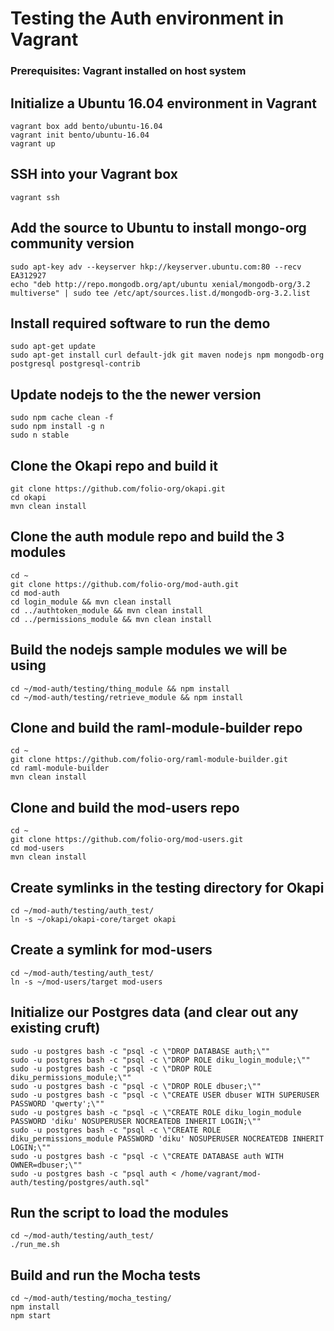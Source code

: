 # Testing the Auth environment in Vagrant

### Prerequisites: Vagrant installed on host system

## Initialize a Ubuntu 16.04 environment in Vagrant

```
vagrant box add bento/ubuntu-16.04
vagrant init bento/ubuntu-16.04
vagrant up
```

## SSH into your Vagrant box
```
vagrant ssh
```

## Add the source to Ubuntu to install mongo-org community version

```
sudo apt-key adv --keyserver hkp://keyserver.ubuntu.com:80 --recv EA312927
echo "deb http://repo.mongodb.org/apt/ubuntu xenial/mongodb-org/3.2 multiverse" | sudo tee /etc/apt/sources.list.d/mongodb-org-3.2.list
```

## Install required software to run the demo

```
sudo apt-get update
sudo apt-get install curl default-jdk git maven nodejs npm mongodb-org postgresql postgresql-contrib
```

## Update nodejs to the the newer version

```
sudo npm cache clean -f
sudo npm install -g n
sudo n stable
```

## Clone the Okapi repo and build it
```
git clone https://github.com/folio-org/okapi.git
cd okapi
mvn clean install
```

## Clone the auth module repo and build the 3 modules
```
cd ~
git clone https://github.com/folio-org/mod-auth.git
cd mod-auth
cd login_module && mvn clean install
cd ../authtoken_module && mvn clean install
cd ../permissions_module && mvn clean install
```

## Build the nodejs sample modules we will be using

```
cd ~/mod-auth/testing/thing_module && npm install
cd ~/mod-auth/testing/retrieve_module && npm install
```

## Clone and build the raml-module-builder repo
```
cd ~
git clone https://github.com/folio-org/raml-module-builder.git
cd raml-module-builder
mvn clean install
```

## Clone and build the mod-users repo
```
cd ~
git clone https://github.com/folio-org/mod-users.git
cd mod-users
mvn clean install
```

## Create symlinks in the testing directory for Okapi
```
cd ~/mod-auth/testing/auth_test/
ln -s ~/okapi/okapi-core/target okapi
```

## Create a symlink for mod-users
```
cd ~/mod-auth/testing/auth_test/
ln -s ~/mod-users/target mod-users
```

## Initialize our Postgres data (and clear out any existing cruft)
```
sudo -u postgres bash -c "psql -c \"DROP DATABASE auth;\""  
sudo -u postgres bash -c "psql -c \"DROP ROLE diku_login_module;\"" 
sudo -u postgres bash -c "psql -c \"DROP ROLE diku_permissions_module;\""     
sudo -u postgres bash -c "psql -c \"DROP ROLE dbuser;\""
sudo -u postgres bash -c "psql -c \"CREATE USER dbuser WITH SUPERUSER PASSWORD 'qwerty';\""
sudo -u postgres bash -c "psql -c \"CREATE ROLE diku_login_module PASSWORD 'diku' NOSUPERUSER NOCREATEDB INHERIT LOGIN;\""  
sudo -u postgres bash -c "psql -c \"CREATE ROLE diku_permissions_module PASSWORD 'diku' NOSUPERUSER NOCREATEDB INHERIT LOGIN;\""  
sudo -u postgres bash -c "psql -c \"CREATE DATABASE auth WITH OWNER=dbuser;\""  
sudo -u postgres bash -c "psql auth < /home/vagrant/mod-auth/testing/postgres/auth.sql"
```

## Run the script to load the modules
```
cd ~/mod-auth/testing/auth_test/
./run_me.sh
```

## Build and run the Mocha tests

```
cd ~/mod-auth/testing/mocha_testing/
npm install
npm start

```
